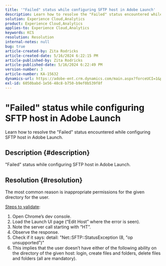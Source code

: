 ```yaml
---
title: '"Failed" status while configuring SFTP host in Adobe Launch'
description: Learn how to resolve the "Failed" status encountered while configuring SFTP host in Adobe Launch.
solution: Experience Cloud,Analytics
product: Experience Cloud,Analytics
applies-to: Experience Cloud,Analytics
keywords: KCS
resolution: Resolution
internal-notes: null
bug: true
article-created-by: Zita Rodricks
article-created-date: 5/16/2024 6:22:15 PM
article-published-by: Zita Rodricks
article-published-date: 5/16/2024 6:22:49 PM
version-number: 3
article-number: KA-15632
dynamics-url: https://adobe-ent.crm.dynamics.com/main.aspx?forceUCI=1&pagetype=entityrecord&etn=knowledgearticle&id=25bf4537-b113-ef11-9f89-6045bd0298d4
exl-id: 6050babd-1e56-48c8-b750-b9ef0b539f8f
---
```

# "Failed" status while configuring SFTP host in Adobe Launch


Learn how to resolve the "Failed" status encountered while configuring SFTP host in Adobe Launch.

## Description {#description}


"Failed" status while configuring SFTP host in Adobe Launch.


## Resolution {#resolution}


The most common reason is inappropriate permissions for the given directory for the user.

<u>Steps to validate</u>:

1. Open Chrome’s dev console.
2. Load the Launch UI page (“Edit Host” where the error is seen).
3. Note the server call starting with “HT”.
4. Observe the response.
5. Check if it says: detail: "Net::SFTP::StatusException (8, "op unsupported")"
6. This implies that the user doesn’t have either of the following ability on the directory of the given host: login, create files and folders, delete files and folders (all are mandatory).
